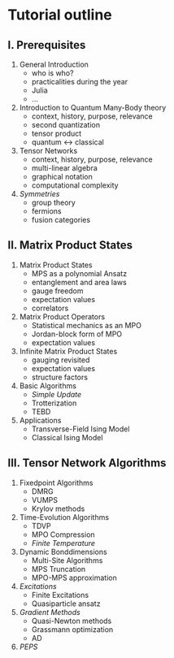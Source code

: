 # Tutorial outline
## I. Prerequisites
1. General Introduction
	- who is who?
	- practicalities during the year
	- Julia
	- ...
2. Introduction to Quantum Many-Body theory
	- context, history, purpose, relevance
	- second quantization
	- tensor product
	- quantum <-> classical
3. Tensor Networks
	- context, history, purpose, relevance
	- multi-linear algebra
	- graphical notation
	- computational complexity
4. *Symmetries*
	- group theory
	- fermions
	- fusion categories

## II. Matrix Product States
1. Matrix Product States
	- MPS as a polynomial Ansatz
	- entanglement and area laws
	- gauge freedom
	- expectation values
	- correlators
2. Matrix Product Operators
	- Statistical mechanics as an MPO
	- Jordan-block form of MPO
	- expectation values
3. Infinite Matrix Product States
	- gauging revisited
	- expectation values
	- structure factors
4. Basic Algorithms
	- *Simple Update*
	- Trotterization
	- TEBD
5. Applications
	- Transverse-Field Ising Model
	- Classical Ising Model

## III. Tensor Network Algorithms
1. Fixedpoint Algorithms
	- DMRG
	- VUMPS
	- Krylov methods
2. Time-Evolution Algorithms
	- TDVP
	- MPO Compression
	- *Finite Temperature*
3. Dynamic Bonddimensions
	- Multi-Site Algorithms
	- MPS Truncation
	- MPO-MPS approximation
4. *Excitations*
	- Finite Excitations
	- Quasiparticle ansatz
5. *Gradient Methods*
	- Quasi-Newton methods
	- Grassmann optimization
	- AD
6. *PEPS*